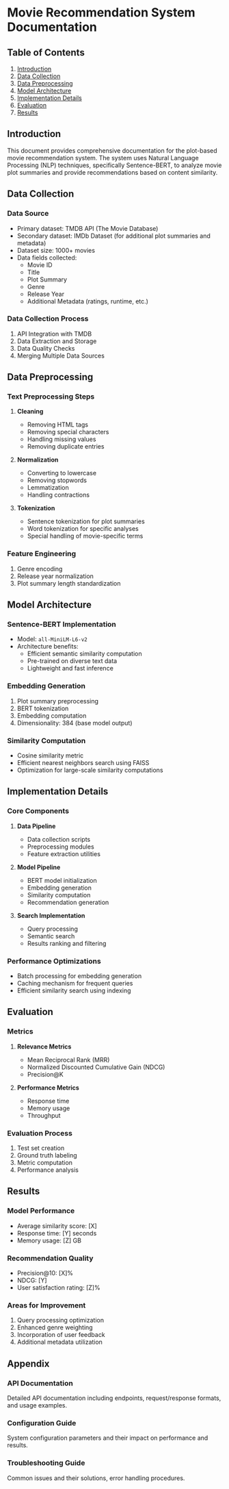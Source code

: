 # Movie Recommendation System Documentation

## Table of Contents
1. [Introduction](#introduction)
2. [Data Collection](#data-collection)
3. [Data Preprocessing](#data-preprocessing)
4. [Model Architecture](#model-architecture)
5. [Implementation Details](#implementation-details)
6. [Evaluation](#evaluation)
7. [Results](#results)

## Introduction

This document provides comprehensive documentation for the plot-based movie recommendation system. The system uses Natural Language Processing (NLP) techniques, specifically Sentence-BERT, to analyze movie plot summaries and provide recommendations based on content similarity.

## Data Collection

### Data Source
- Primary dataset: TMDB API (The Movie Database)
- Secondary dataset: IMDb Dataset (for additional plot summaries and metadata)
- Dataset size: 1000+ movies
- Data fields collected:
  - Movie ID
  - Title
  - Plot Summary
  - Genre
  - Release Year
  - Additional Metadata (ratings, runtime, etc.)

### Data Collection Process
1. API Integration with TMDB
2. Data Extraction and Storage
3. Data Quality Checks
4. Merging Multiple Data Sources

## Data Preprocessing

### Text Preprocessing Steps
1. **Cleaning**
   - Removing HTML tags
   - Removing special characters
   - Handling missing values
   - Removing duplicate entries

2. **Normalization**
   - Converting to lowercase
   - Removing stopwords
   - Lemmatization
   - Handling contractions

3. **Tokenization**
   - Sentence tokenization for plot summaries
   - Word tokenization for specific analyses
   - Special handling of movie-specific terms

### Feature Engineering
1. Genre encoding
2. Release year normalization
3. Plot summary length standardization

## Model Architecture

### Sentence-BERT Implementation
- Model: `all-MiniLM-L6-v2`
- Architecture benefits:
  - Efficient semantic similarity computation
  - Pre-trained on diverse text data
  - Lightweight and fast inference

### Embedding Generation
1. Plot summary preprocessing
2. BERT tokenization
3. Embedding computation
4. Dimensionality: 384 (base model output)

### Similarity Computation
- Cosine similarity metric
- Efficient nearest neighbors search using FAISS
- Optimization for large-scale similarity computations

## Implementation Details

### Core Components
1. **Data Pipeline**
   - Data collection scripts
   - Preprocessing modules
   - Feature extraction utilities

2. **Model Pipeline**
   - BERT model initialization
   - Embedding generation
   - Similarity computation
   - Recommendation generation

3. **Search Implementation**
   - Query processing
   - Semantic search
   - Results ranking and filtering

### Performance Optimizations
- Batch processing for embedding generation
- Caching mechanism for frequent queries
- Efficient similarity search using indexing

## Evaluation

### Metrics
1. **Relevance Metrics**
   - Mean Reciprocal Rank (MRR)
   - Normalized Discounted Cumulative Gain (NDCG)
   - Precision@K

2. **Performance Metrics**
   - Response time
   - Memory usage
   - Throughput

### Evaluation Process
1. Test set creation
2. Ground truth labeling
3. Metric computation
4. Performance analysis

## Results

### Model Performance
- Average similarity score: [X]
- Response time: [Y] seconds
- Memory usage: [Z] GB

### Recommendation Quality
- Precision@10: [X]%
- NDCG: [Y]
- User satisfaction rating: [Z]%

### Areas for Improvement
1. Query processing optimization
2. Enhanced genre weighting
3. Incorporation of user feedback
4. Additional metadata utilization

## Appendix

### API Documentation
Detailed API documentation including endpoints, request/response formats, and usage examples.

### Configuration Guide
System configuration parameters and their impact on performance and results.

### Troubleshooting Guide
Common issues and their solutions, error handling procedures. 